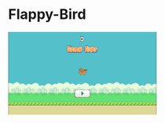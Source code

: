 # Flappy-Bird

<img src="https://github.com/Harshul811/Flappy-Bird/blob/main/Screenshot/img1.png" width=60%>
